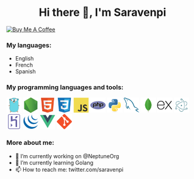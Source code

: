 <h1 align="center">Hi there 👋, I'm Saravenpi</h1>

[![Buy Me A Coffee](https://www.buymeacoffee.com/assets/img/custom_images/orange_img.png)](https://www.buymeacoffee.com/saravenpi)


### My languages:

  - English
  - French
  - Spanish
### My programming languages and tools:
<p align="left">
  <img src="https://raw.githubusercontent.com/devicons/devicon/master/icons/go/go-original.svg" alt="express" width="40" height="40"/>
  <img src="https://raw.githubusercontent.com/devicons/devicon/master/icons/nodejs/nodejs-original.svg" alt="express" width="40" height="40"/>
  <img src="https://raw.githubusercontent.com/devicons/devicon/master/icons/html5/html5-original.svg" alt="express" width="40" height="40"/>
  <img src="https://raw.githubusercontent.com/devicons/devicon/master/icons/css3/css3-original.svg" alt="express" width="40" height="40"/>
  <img src="https://raw.githubusercontent.com/devicons/devicon/master/icons/javascript/javascript-original.svg" alt="express" width="40" height="40"/>
  <img src="https://raw.githubusercontent.com/devicons/devicon/master/icons/php/php-original.svg" alt="express" width="40" height="40"/>
  <img src="https://raw.githubusercontent.com/devicons/devicon/master/icons/python/python-original.svg" alt="express" width="40" height="40"/>
  <img src="https://raw.githubusercontent.com/devicons/devicon/master/icons/mysql/mysql-original.svg" alt="express" width="40" height="40"/>
  <img src="https://raw.githubusercontent.com/devicons/devicon/master/icons/mongodb/mongodb-original.svg" alt="express" width="40" height="40"/>
  <img src="https://raw.githubusercontent.com/devicons/devicon/master/icons/express/express-original.svg" alt="express" width="40" height="40"/>
  <img src="https://raw.githubusercontent.com/devicons/devicon/master/icons/electron/electron-original.svg" alt="express" width="40" height="40"/>
  <img src="https://raw.githubusercontent.com/devicons/devicon/master/icons/heroku/heroku-original.svg" alt="express" width="40" height="40"/>
  <img src="https://raw.githubusercontent.com/devicons/devicon/master/icons/jquery/jquery-original.svg" alt="express" width="40" height="40"/>
  <img src="https://raw.githubusercontent.com/devicons/devicon/master/icons/vuejs/vuejs-original.svg" alt="express" width="40" height="40"/>
  <img src="https://raw.githubusercontent.com/devicons/devicon/master/icons/git/git-original.svg" alt="express" width="40" height="40"/>

</p>

### More about me:

  - 🔭 I’m currently working on @NeptuneOrg
  - 🌱 I’m currently learning Golang
  - 📫 How to reach me: twitter.com/saravenpi
